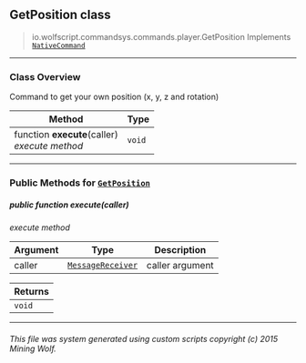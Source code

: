 ## GetPosition __class__

>io.wolfscript.commandsys.commands.player.GetPosition
>Implements [`NativeCommand`](../../NativeCommand.md)

---

### Class Overview

Command to get your own position (x, y, z and rotation)

Method | Type   
--- | :--- 
 function __execute__(caller) <br> _execute method_ | `void`



---


### Public Methods for [`GetPosition`](GetPosition.md)

##### <a id='execute'></a>public  function __execute__(caller)

_execute method_

Argument | Type | Description  
--- | --- | --- 
caller | [`MessageReceiver`](../../../chat/MessageReceiver.md) | caller argument

Returns | 
--- | 
`void` |


---


###### This file was system generated using custom scripts copyright (c) 2015 Mining Wolf.
	

